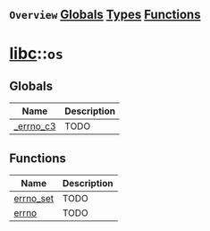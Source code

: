 ## `Overview` [Globals](./globals.md) [Types](./types.md) [Functions](./functions.md)
# [libc](./../libc.md)::`os`
## Globals
|Name|Description|
|----|-----------|
|[_errno_c3](#todo)|TODO|
## Functions
|Name|Description|
|----|-----------|
|[errno_set](#todo)|TODO|
|[errno](#todo)|TODO|
